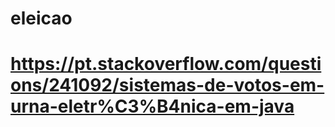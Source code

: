 # eleicao

# https://pt.stackoverflow.com/questions/241092/sistemas-de-votos-em-urna-eletr%C3%B4nica-em-java
